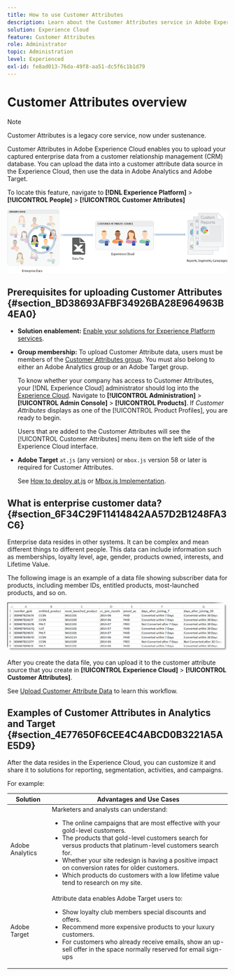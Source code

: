 ```yaml
---
title: How to use Customer Attributes
description: Learn about the Customer Attributes service in Adobe Experience Cloud. Discover how to upload customer attribute data for use in Adobe Analytics and Adobe Target.
solution: Experience Cloud
feature: Customer Attributes
role: Administrator
topic: Administration
level: Experienced
exl-id: fe8ad013-76da-49f8-aa51-dc5f6c1b1d79
---
```

# Customer Attributes overview 

>[!NOTE]
>
>Customer Attributes is a legacy core service, now under sustenance.

Customer Attributes in Adobe Experience Cloud enables you to upload your captured enterprise data from a customer relationship management (CRM) database. You can upload the data into a customer attribute data source in the Experience Cloud, then use the data in Adobe Analytics and Adobe Target.

To locate this feature, navigate to **[!DNL Experience Platform]** > **[!UICONTROL People]** > **[!UICONTROL Customer Attributes]**

![](assets/custom_reports.png)

## Prerequisites for uploading Customer Attributes {#section_BD38693AFBF34926BA28E964963B4EA0}

* **Solution enablement:** [Enable your solutions for Experience Platform services](../core-services/core-services.md#concept_07ED1D5C64234E77976E6D572E78FB9C).

* **Group membership:** To upload Customer Attribute data, users must be members of the [Customer Attributes group](../admin-getting-started/admin-getting-started.md#task_3295A85536BF48899A1AB40D207E77E9). You must also belong to either an Adobe Analytics group or an Adobe Target group.

  To know whether your company has access to Customer Attributes, your [!DNL Experience Cloud] administrator should log into the [Experience Cloud](https://experience.adobe.com). Navigate to **[!UICONTROL Administration]** > **[!UICONTROL Admin Console]** > **[!UICONTROL Products]**. If *Customer Attributes* displays as one of the [!UICONTROL Product Profiles], you are ready to begin.

  Users that are added to the Customer Attributes will see the [!UICONTROL Customer Attributes] menu item on the left side of the Experience Cloud interface.

* **Adobe Target** `at.js` (any version) or `mbox.js` version 58 or later is required for Customer Attributes.

  See [How to deploy at.js](https://docs.adobe.com/content/help/en/target/using/implement-target/client-side/deploy-at-js/how-to-deployatjs.html) or [Mbox.js Implementation](https://docs.adobe.com/content/help/en/target/using/implement-target/client-side/mbox-implement/mbox-download.html).

## What is enterprise customer data? {#section_6F34C29F11414842AA57D2B1248FA3C6}

Enterprise data resides in other systems. It can be complex and mean different things to different people. This data can include information such as memberships, loyalty level, age, gender, products owned, interests, and Lifetime Value.

The following image is an example of a data file showing subscriber data for products, including member IDs, entitled products, most-launched products, and so on.

![](assets/01_crs_usecase.png)

After you create the data file, you can upload it to the customer attribute source that you create in **[!UICONTROL Experience Cloud]** > **[!UICONTROL Customer Attributes]**.

See [Upload Customer Attribute Data](../attributes/t-crs-usecase.md#task_BCC327B2A0EF4A1BBB2934013AB92B78) to learn this workflow.

## Examples of Customer Attributes in Analytics and Target {#section_4E77650F6CEE4C4ABCD0B3221A5AE5D9}

After the data resides in the Experience Cloud, you can customize it and share it to solutions for reporting, segmentation, activities, and campaigns.

For example:

| Solution | Advantages and Use Cases |
|--- |--- |
|Adobe Analytics|Marketers and analysts can understand:<ul><li>The online campaigns that are most effective with your gold-level customers.</li><li>The products that gold-level customers search for versus products that platinum-level customers search for.</li><li>Whether your site redesign is having a positive impact on conversion rates for older customers.</li><li>Which products do customers with a low lifetime value tend to research on my site.</li></ul>|
|Adobe Target|Attribute data enables Adobe Target users to:<ul><li>Show loyalty club members special discounts and offers.</li><li>Recommend more expensive products to your luxury customers.</li><li>For customers who already receive emails, show an up-sell offer in the space normally reserved for email sign-ups</li></ul>|
